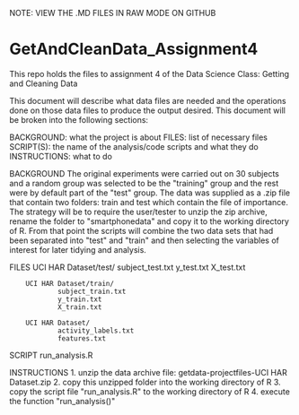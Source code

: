 NOTE: VIEW THE .MD FILES IN RAW MODE ON GITHUB

# GetAndCleanData_Assignment4
This repo holds the files to assignment 4 of the Data Science Class: Getting and Cleaning Data

This document will describe what data files are needed and the operations done on those data files to produce the output desired. This document will be broken into the following sections:

BACKGROUND: what the project is about
FILES: list of necessary files
SCRIPT(S): the name of the analysis/code scripts and what they do
INSTRUCTIONS: what to do

BACKGROUND
        The original experiments were carried out on 30 subjects and a random group was selected to be the "training" group and the rest were by default part of the "test" group. The data was supplied as a .zip file that contain two folders: train and test which contain the file of importance. The strategy will be to require the user/tester to unzip the zip archive, rename the folder to "smartphonedata" and copy it to the working directory of R. From that point the scripts will combine the two data sets that had been separated into "test" and "train" and then selecting the variables of interest for later tidying and analysis.

FILES
        UCI HAR Dataset/test/
                subject_test.txt
                y_test.txt
                X_test.txt
        
        UCI HAR Dataset/train/
                subject_train.txt
                y_train.txt
                X_train.txt
        
        UCI HAR Dataset/
                activity_labels.txt
                features.txt

SCRIPT
        run_analysis.R

INSTRUCTIONS
        1. unzip the data archive file: getdata-projectfiles-UCI HAR Dataset.zip
        2. copy this unzipped folder into the working directory of R
        3. copy the script file "run_analysis.R" to the working directory of R
        4. execute the function "run_analysis()"
